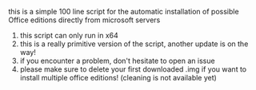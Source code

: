 this is a simple 100 line script for the automatic installation of possible Office editions directly from microsoft servers

1. this script can only run in x64
2. this is a really primitive version of the script, another update is on the way!
3. if you encounter a problem, don't hesitate to open an issue
4. please make sure to delete your first downloaded .img if you want to install multiple office editions! (cleaning is not available yet)
